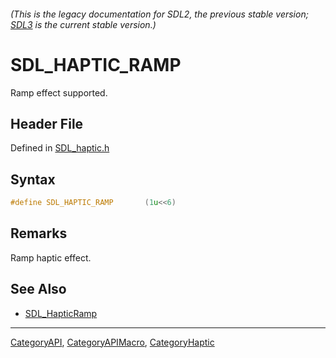 ###### (This is the legacy documentation for SDL2, the previous stable version; [SDL3](https://wiki.libsdl.org/SDL3/) is the current stable version.)
# SDL_HAPTIC_RAMP

Ramp effect supported.

## Header File

Defined in [SDL_haptic.h](https://github.com/libsdl-org/SDL/blob/SDL2/include/SDL_haptic.h)

## Syntax

```c
#define SDL_HAPTIC_RAMP       (1u<<6)
```

## Remarks

Ramp haptic effect.

## See Also

- [SDL_HapticRamp](SDL_HapticRamp)

----
[CategoryAPI](CategoryAPI), [CategoryAPIMacro](CategoryAPIMacro), [CategoryHaptic](CategoryHaptic)


